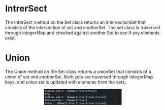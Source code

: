 # IntrerSect
The InterSect method on the Set class returns an
intersectionSet that consists of the intersection of set and anotherSet. The set class
is traversed through integerMap and checked against another Set to see if any elements
exist.

# Union
The Union method on the Set class returns a unionSet that consists of a union of set and
anotherSet. Both sets are traversed through integerMap keys, and union set is updated
with elements from the sets, 

<p align="center">
 <img src="set.JPG?raw=true" alt="Set in Data Structures" width="50%" height="50%" />
</p>